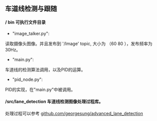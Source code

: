 ## 车道线检测与跟随


####  / bin 可执行文件目录

* "image_talker.py":

读取摄像头图像。并且发布到 '/Image' topic, 大小为 （60 80 ），发布频率为30Hz。

* "main.py":

车道线的检测算法调用，以及PID的运算。

* "pid_node.py":

PID的实现，在"main.py"中被调用。

#### /src/lane_detection 车道线检测图像处理过程库。


处理过程可以参考 [github.com/georgesung/advanced_lane_detection](https://github.com/georgesung/advanced_lane_detection)


